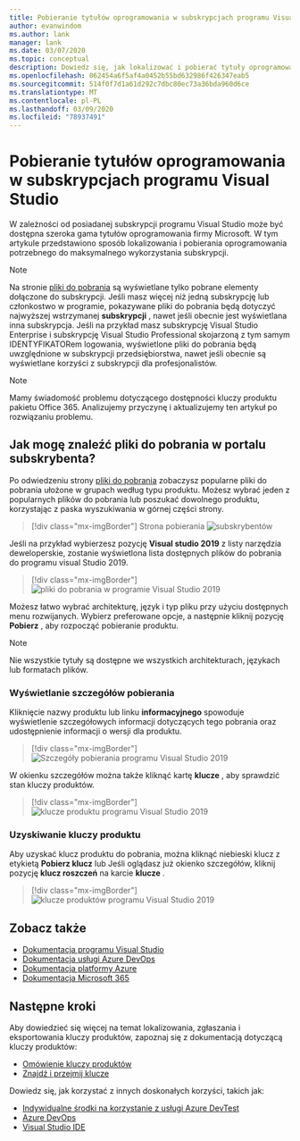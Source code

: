 ```yaml
---
title: Pobieranie tytułów oprogramowania w subskrypcjach programu Visual Studio | Microsoft Docs
author: evanwindom
ms.author: lank
manager: lank
ms.date: 03/07/2020
ms.topic: conceptual
description: Dowiedz się, jak lokalizować i pobierać tytuły oprogramowania firmy Microsoft w subskrypcjach programu Visual Studio
ms.openlocfilehash: 062454a6f5af4a0452b55bd632986f426347eab5
ms.sourcegitcommit: 514f0f7d1a61d292c7dbc80ec73a36bda960d6ce
ms.translationtype: MT
ms.contentlocale: pl-PL
ms.lasthandoff: 03/09/2020
ms.locfileid: "78937491"
---
```

# <a name="downloading-software-titles-in-visual-studio-subscriptions"></a>Pobieranie tytułów oprogramowania w subskrypcjach programu Visual Studio
W zależności od posiadanej subskrypcji programu Visual Studio może być dostępna szeroka gama tytułów oprogramowania firmy Microsoft.  W tym artykule przedstawiono sposób lokalizowania i pobierania oprogramowania potrzebnego do maksymalnego wykorzystania subskrypcji. 

> [!NOTE]
> Na stronie [pliki do pobrania](https://my.visualstudio.com/downloads/featured) są wyświetlane tylko pobrane elementy dołączone do subskrypcji.  Jeśli masz więcej niż jedną subskrypcję lub członkostwo w programie, pokazywane pliki do pobrania będą dotyczyć najwyższej wstrzymanej **subskrypcji** , nawet jeśli obecnie jest wyświetlana inna subskrypcja.  Jeśli na przykład masz subskrypcję Visual Studio Enterprise i subskrypcję Visual Studio Professional skojarzoną z tym samym IDENTYFIKATORem logowania, wyświetlone pliki do pobrania będą uwzględnione w subskrypcji przedsiębiorstwa, nawet jeśli obecnie są wyświetlane korzyści z subskrypcji dla profesjonalistów.

> [!NOTE]
> Mamy świadomość problemu dotyczącego dostępności kluczy produktu pakietu Office 365.  Analizujemy przyczynę i aktualizujemy ten artykuł po rozwiązaniu problemu. 

## <a name="how-do-i-find-downloads-in-the-subscriber-portal"></a>Jak mogę znaleźć pliki do pobrania w portalu subskrybenta?
Po odwiedzeniu strony [pliki do pobrania](https://my.visualstudio.com/downloads/featured?wt.mc_id=o~msft~docs) zobaczysz popularne pliki do pobrania ułożone w grupach według typu produktu.  Możesz wybrać jeden z popularnych plików do pobrania lub poszukać dowolnego produktu, korzystając z paska wyszukiwania w górnej części strony.
> [!div class="mx-imgBorder"]
> Strona pobierania ![subskrybentów](_img/subscriber-downloads/subscriber-downloads-resized.png)

Jeśli na przykład wybierzesz pozycję **Visual studio 2019** z listy narzędzia deweloperskie, zostanie wyświetlona lista dostępnych plików do pobrania do programu visual Studio 2019.
> [!div class="mx-imgBorder"]
> ![pliki do pobrania w programie Visual Studio 2019](_img/subscriber-downloads/vs2019-product-list.png)

Możesz łatwo wybrać architekturę, język i typ pliku przy użyciu dostępnych menu rozwijanych. Wybierz preferowane opcje, a następnie kliknij pozycję **Pobierz** , aby rozpocząć pobieranie produktu.

> [!NOTE]
> Nie wszystkie tytuły są dostępne we wszystkich architekturach, językach lub formatach plików.  

### <a name="displaying-download-details"></a>Wyświetlanie szczegółów pobierania
Kliknięcie nazwy produktu lub linku **informacyjnego** spowoduje wyświetlenie szczegółowych informacji dotyczących tego pobrania oraz udostępnienie informacji o wersji dla produktu.
> [!div class="mx-imgBorder"]
> ![Szczegóły pobierania programu Visual Studio 2019](_img/subscriber-downloads/vs2019-info.png)

W okienku szczegółów można także kliknąć kartę **klucze** , aby sprawdzić stan kluczy produktów.
> [!div class="mx-imgBorder"]
> ![klucze produktu programu Visual Studio 2019](_img/subscriber-downloads/vs2019-keys.png)

### <a name="obtaining-product-keys"></a>Uzyskiwanie kluczy produktu
Aby uzyskać klucz produktu do pobrania, można kliknąć niebieski klucz z etykietą **Pobierz klucz** lub Jeśli oglądasz już okienko szczegółów, kliknij pozycję **klucz roszczeń** na karcie **klucze** .
> [!div class="mx-imgBorder"]
> ![klucze produktów programu Visual Studio 2019](_img/subscriber-downloads/vs2019-claim-keys.png)

## <a name="see-also"></a>Zobacz także
- [Dokumentacja programu Visual Studio](https://docs.microsoft.com/visualstudio/)
- [Dokumentacja usługi Azure DevOps](https://docs.microsoft.com/azure/devops/)
- [Dokumentacja platformy Azure](https://docs.microsoft.com/azure/)
- [Dokumentacja Microsoft 365](https://docs.microsoft.com/microsoft-365/)

## <a name="next-steps"></a>Następne kroki
Aby dowiedzieć się więcej na temat lokalizowania, zgłaszania i eksportowania kluczy produktów, zapoznaj się z dokumentacją dotyczącą kluczy produktów:
- [Omówienie kluczy produktów](product-keys.md)
- [Znajdź i przejmij klucze](find-keys.md)

Dowiedz się, jak korzystać z innych doskonałych korzyści, takich jak:
- [Indywidualne środki na korzystanie z usługi Azure DevTest](vs-azure.md)
- [Azure DevOps](vs-azure-devops.md)
- [Visual Studio IDE](vs-ide-benefit.md)




